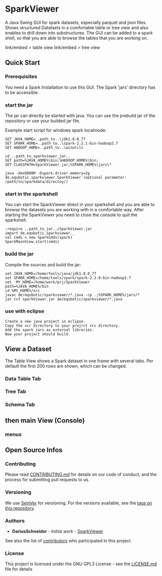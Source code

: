 # SparkViewer

A Java Swing GUI for spark datasets, especially parquet and json files.
Shows structured Datatsets in a comfortable table or tree view and also enables to drill down into substructures.
The GUI can be added to a spark shell, so that you are able to browse the tables that you are working on.

link/embed > table view
link/embed > tree view

## Quick Start
### Prerequisites
You need a Spark Installation to use this GUI.
The Spark 'jars' directory has to be accessible. 

### start the jar

The jar can directly be started with java.
You can use the prebuild jar of the repository or use your builded jar file.

Example start script for windows spark localmode:
```
SET JAVA_HOME=..path_to..\jdk1.8.0_77
SET SPARK_HOME=..path_to..\spark-2.2.1-bin-hadoop2.7
SET HADOOP_HOME=..path_to..\winutils

cd ..path_to_sparkviewer_jar..
SET path=%JAVA_HOME%\bin;%HADOOP_HOME%\bin;
SET CLASSPATH=SparkViewer.jar;%SPARK_HOME%\jars\*

java -Xmx6000M -Dspark.driver.memory=2g de.equbotic.sparkviewer.SparkViewer (optional parameter: /path/to/sparkdata/directoy/)
```

### start in the sparkshell

You can start the SparkViewer direct in your sparkshell and you are able to browse the datasets you are working with in a comfortable way. 
After starting the SparkViewer you need to close the console to quit the sparkshell.
```
:require ..path_to_jar../SparkViewer.jar
import de.equbotic.sparkviewer._
val cmds = new SparkCmds(spark)
SparkMainView.start(cmds)
```
### build the jar

Compile the sources and build the jar:
```
set JAVA_HOME=/home/tools/java/jdk1.8.0_77
set SPARK_HOME=/home/tools/spark/spark-2.2.0-bin-hadoop2.7
set  MY_HOME=/home/work/prj/SparkViewer 
path=%JAVA_HOME%/bin
cd %MY_HOME%/src
javac de/equbotic/sparkviewer/*.java -cp .;%SPARK_HOME%/jars/* 
jar cvf sparkViewer.jar de/equbotic/sparkviewer/*.java 
```
### use with eclipse
```
Create a new java project in eclipse.
Copy the scr directory to your projrct src directory.
Add the spark jars as external libraries.
Now your project should build.
```
## View a Dataset

The Table View shows a Spark dataset in one frame with several tabs.
Per default the first 200 rows are shown, which can be changed. 

### Data Table Tab
 
### Tree Tab

### Schema Tab


## then main View (Console)

### menus


## Open Source Infos

### Contributing

Please read [CONTRIBUTING.md](https://gist.github.com/PurpleBooth/b24679402957c63ec426) for details on our code of conduct, and the process for submitting pull requests to us.

### Versioning

We use [SemVer](http://semver.org/) for versioning. For the versions available, see the [tags on this repository](https://github.com/your/project/tags). 

### Authors

* **DariusSchneider** - *Initial work* - [SparkViewer](https://github.com/DariusSchneider/SparkViewer)

See also the list of [contributors](https://github.com/DariusSchneider/SparkViewer/contributors) who participated in this project.

### License

This project is licensed under the GNU GPL3 License - see the [LICENSE.md](LICENSE.md) file for details

